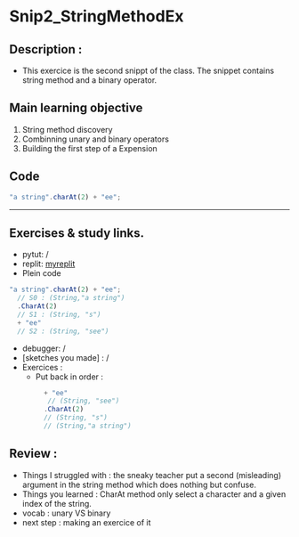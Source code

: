 # Snip2_StringMethodEx

## Description :
* This exercice is the second snippt of the class. The snippet contains string method and a binary operator.


## Main learning objective
1. String method discovery
2. Combinning unary and binary operators
3. Building the first step of a Expension

## Code

```js
"a string".charAt(2) + "ee";
```
___

## Exercises & study links.  
* pytut: /
* replit: [myreplit](https://repl.it/@Ludovic7127/see-a-string) 
* Plein code

```js
"a string".charAt(2) + "ee";
  // S0 : (String,"a string")
  .CharAt(2)
  // S1 : (String, "s")
  + "ee"
  // S2 : (String, "see")
```
* debugger: /
* [sketches you made] : /
* Exercices : 
  * Put back in order : 
    ```js
      + "ee"
       // (String, "see")
      .CharAt(2)
      // (String, "s")  
      // (String,"a string")
    ```

## Review : 

* Things I struggled with : the sneaky teacher put a second (misleading) argument in the string method which does nothing but confuse.
* Things you learned : CharAt method only select a character and a given index of the string.
* vocab : unary VS binary
* next step : making an exercice of it


